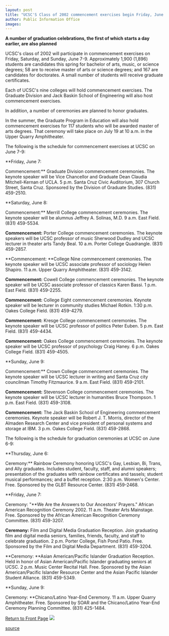 ```yaml
---
layout: post
title: "UCSC'S Class of 2002 commencement exercises begin Friday, June 7"
author: Public Information Office
images:
---
```


**A number of graduation celebrations, the first of which starts a day earlier, are also planned**

UCSC's class of 2002 will participate in commencement exercises on Friday, Saturday, and Sunday, June 7-9. Approximately 1,900 (1,896) students are candidates this spring for bachelor of arts, music, or science degrees; 58 are to receive master of arts or science degrees; and 167 are candidates for doctorates. A small number of students will receive graduate certificates.

Each of UCSC's nine colleges will hold commencement exercises. The Graduate Division and Jack Baskin School of Engineering will also host commencement exercises.  
  
In addition, a number of ceremonies are planned to honor graduates.  
  
In the summer, the Graduate Program in Education will also hold commencement exercises for 117 students who will be awarded master of arts degrees. That ceremony will take place on July 19 at 10 a.m. in the Upper Quarry Amphitheater.  
  
The following is the schedule for commencement exercises at UCSC on June 7-9:   
  
**Friday, June 7:  
  
Commencement:** Graduate Division commencement ceremonies. The keynote speaker will be Vice Chancellor and Graduate Dean Claudia Mitchell-Kernan of UCLA. 5 p.m. Santa Cruz Civic Auditorium, 307 Church Street, Santa Cruz. Sponsored by the Division of Graduate Studies. (831) 459-2510.  
  
**Saturday, June 8:  
  
Commencement:** Merrill College commencement ceremonies. The keynote speaker will be alumnus Jeffrey A. Solinas, M.D. 9 a.m. East Field. (831) 459-5534.  
  
**Commencement:** Porter College commencement ceremonies. The keynote speakers will be UCSC professor of music Sherwood Dudley and UCSC lecturer in theater arts Tandy Beal. 10 a.m. Porter College Quadrangle. (831) 459-2857.  
  
**Commencement: **College Nine commencement ceremonies. The keynote speaker will be UCSC associate professor of sociology Helen Shapiro. 11 a.m. Upper Quarry Amphitheater. (831) 459-3142.  
  
**Commencement:** Cowell College commencement ceremonies. The keynote speaker will be UCSC associate professor of classics Karen Bassi. 1 p.m. East Field. (831) 459-2255.  
  
**Commencement:** College Eight commencement ceremonies. Keynote speaker will be lecturer in community studies Michael Rotkin. 1:30 p.m. Oakes College Field. (831) 459-4279.  
  
**Commencement:** Kresge College commencement ceremonies. The keynote speaker will be UCSC professor of politics Peter Euben. 5 p.m. East Field. (831) 459-4434.  
  
**Commencement:** Oakes College commencement ceremonies. The keynote speaker will be UCSC professor of psychology Craig Haney. 6 p.m. Oakes College Field. (831) 459-4505.  
  
**Sunday, June 9:  
  
Commencement:** Crown College commencement ceremonies. The keynote speaker will be UCSC lecturer in writing and Santa Cruz city councilman Timothy Fitzmaurice. 9 a.m. East Field. (831) 459-2101.  
  
**Commencement:** Stevenson College commencement ceremonies. The keynote speaker will be UCSC lecturer in humanities Bruce Thompson. 1 p.m. East Field. (831) 459-3108.  
  
**Commencement:** The Jack Baskin School of Engineering commencement ceremonies. Keynote speaker will be Robert J. T. Morris, director of the Almaden Research Center and vice president of personal systems and storage at IBM. 3 p.m. Oakes College Field. (831) 459-2868.  
  
  
The following is the schedule for graduation ceremonies at UCSC on June 6-9:  
  
**Thursday, June 6:  
  
Ceremony:** Rainbow Ceremony honoring UCSC's Gay, Lesbian, Bi, Trans, and Ally graduates. Includes student, faculty, staff, and alumni speakers; presentation of the graduates with rainbow certificates and tassels; student musical performances; and a buffet reception. 2:30 p.m. Women's Center. Free. Sponsored by the GLBT Resource Center. (831) 459-2468.  
  
**Friday, June 7:  
  
Ceremony: "**We Are the Answers to Our Ancestors' Prayers." African American Recognition Ceremony 2002. 11 a.m. Theater Arts Mainstage. Free. Sponsored by the African American Recognition Ceremony Committee. (831) 459-3207.  
  
**Ceremony:** Film and Digital Media Graduation Reception. Join graduating film and digital media seniors, families, friends, faculty, and staff to celebrate graduation. 2 p.m. Porter College, Fish Pond Patio. Free. Sponsored by the Film and Digital Media Department. (831) 459-3204.  
  
**Ceremony: **Asian American/Pacific Islander Graduation Reception. Held in honor of Asian American/Pacific Islander graduating seniors at UCSC. 2 p.m. Music Center Recital Hall. Free. Sponsored by the Asian American/Pacific Islander Resource Center and the Asian Pacific Islander Student Alliance. (831) 459-5349.  
  
**Sunday, June 9:  
  
Ceremony: **Chicano/Latino Year-End Ceremony. 11 a.m. Upper Quarry Amphitheater. Free. Sponsored by SOAR and the Chicano/Latino Year-End Ceremony Planning Committee. (831) 425-1484.

  

[Return to Front Page][1] ![ ][2]

[1]: ../../index.html
[2]: ../../images/trans.gif

[source](http://www1.ucsc.edu/currents/01-02/06-03/commencement.html "Permalink to commencement")
